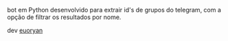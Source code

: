 bot em Python desenvolvido para extrair id's de grupos do telegram, com a opção de filtrar os resultados por nome.

dev [euoryan](https://euoryan.com)